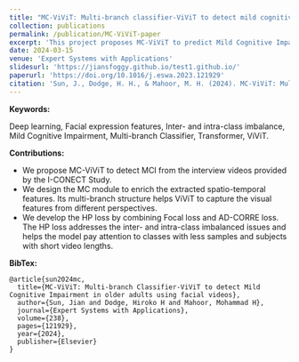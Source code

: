 ```yaml
---
title: "MC-ViViT: Multi-branch classifier-ViViT to detect mild cognitive impairment in older adults using facial videos"
collection: publications
permalink: /publication/MC-ViViT-paper
excerpt: 'This project proposes MC-ViViT to predict Mild Cognitive Impairment in the early stage from I-CONECT Study videos.'
date: 2024-03-15
venue: 'Expert Systems with Applications'
slidesurl: 'https://jiansfoggy.github.io/test1.github.io/'
paperurl: 'https://doi.org/10.1016/j.eswa.2023.121929'
citation: 'Sun, J., Dodge, H. H., & Mahoor, M. H. (2024). MC-ViViT: Multi-branch classifier-ViViT to detect mild cognitive impairment in older adults using facial videos. <i>Expert Systems with Applications</i>, 238, 121929.'
---
```


**Keywords:** 

Deep learning, Facial expression features, Inter- and intra-class imbalance, Mild Cognitive Impairment, Multi-branch Classifier, Transformer, ViViT.

**Contributions:**

- We propose MC-ViViT to detect MCI from the interview videos provided by the I-CONECT Study.
- We design the MC module to enrich the extracted spatio-temporal features. Its multi-branch structure helps ViViT to capture the visual features from different perspectives.
- We develop the HP loss by combining Focal loss and AD-CORRE loss. The HP loss addresses the inter- and intra-class imbalanced issues and helps the model pay attention to classes with less samples and subjects with short video lengths.


**BibTex:**
```{bibtex}
@article{sun2024mc,
  title={MC-ViViT: Multi-branch Classifier-ViViT to detect Mild Cognitive Impairment in older adults using facial videos},
  author={Sun, Jian and Dodge, Hiroko H and Mahoor, Mohammad H},
  journal={Expert Systems with Applications},
  volume={238},
  pages={121929},
  year={2024},
  publisher={Elsevier}
}
```